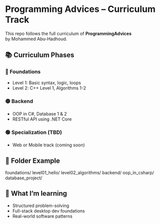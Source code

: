 # Programming Advices – Curriculum Track

This repo follows the full curriculum of **ProgrammingAdvices**  
by Mohammed Abu-Hadhoud.

## 📚 Curriculum Phases

### 🔵 Foundations
- Level 1: Basic syntax, logic, loops
- Level 2: C++ Level 1, Algorithms 1-2

### 🟡 Backend
- OOP in C#, Database 1 & 2
- RESTful API using .NET Core

### 🟢 Specialization (TBD)
- Web or Mobile track (coming soon)

## 🧱 Folder Example
foundations/
level01_hello/
level02_algorithms/
backend/
oop_in_csharp/
database_project/


## 🧠 What I’m learning

- Structured problem-solving
- Full-stack desktop dev foundations
- Real-world software patterns


